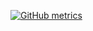 [![GitHub metrics](https://metrics.lecoq.io/vegas?languages=1&followup=1)](https://github.com/lowlighter/metrics)
